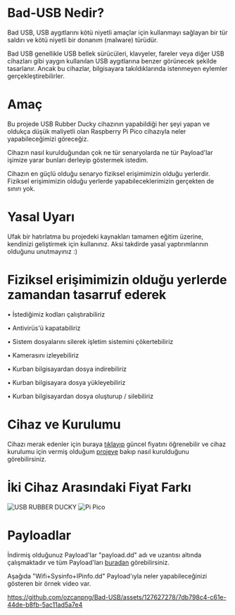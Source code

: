 # Bad-USB Nedir?
Bad USB, USB aygıtlarını kötü niyetli amaçlar için kullanmayı sağlayan bir tür saldırı ve kötü niyetli bir donanım (malware) türüdür.


Bad USB genellikle USB bellek sürücüleri, klavyeler, fareler veya diğer USB cihazları gibi yaygın kullanılan USB aygıtlarına benzer görünecek şekilde tasarlanır. Ancak bu cihazlar, bilgisayara takıldıklarında istenmeyen eylemler gerçekleştirebilirler.

# Amaç
Bu projede USB Rubber Ducky cihazının yapabildiği her şeyi yapan ve oldukça düşük maliyetli olan Raspberry Pi Pico cihazıyla neler yapabileceğimizi göreceğiz.

Cihazın nasıl kurulduğundan çok ne tür senaryolarda ne tür Payload'lar işimize yarar bunları derleyip göstermek istedim. 

Cihazın en güçlü olduğu senaryo fiziksel erişimimizin olduğu yerlerdir. Fiziksel erişimimizin olduğu yerlerde yapabileceklerimizin gerçekten de sınırı yok. 

# Yasal Uyarı
Ufak bir hatırlatma bu projedeki kaynakları tamamen eğitim üzerine, kendinizi geliştirmek için kullanınız. Aksi takdirde yasal yaptırımlarının olduğunu unutmayınız :)

# Fiziksel erişimimizin olduğu yerlerde zamandan tasarruf ederek 

• İstediğimiz kodları çalıştırabiliriz 

• Antivirüs'ü kapatabiliriz 

• Sistem dosyalarını silerek işletim sistemini çökertebiliriz 

• Kamerasını izleyebiliriz 

• Kurban bilgisayardan dosya indirebiliriz 

• Kurban bilgisayara dosya yükleyebiliriz

• Kurban bilgisayardan dosya oluşturup / silebiliriz  

# Cihaz ve Kurulumu
Cihazı merak edenler için buraya [tıklayıp](https://www.amazon.com.tr/Raspberry-Pi-SC0915-Pico/dp/B09KVB8LVR/ref=asc_df_B09KVB8LVR/?tag=trshpngglede-21&linkCode=df0&hvadid=510499475756&hvpos=&hvnetw=g&hvrand=5826631902843730337&hvpone=&hvptwo=&hvqmt=&hvdev=c&hvdvcmdl=&hvlocint=&hvlocphy=9056808&hvtargid=pla-1596335753242&psc=1&mcid=b7261fa1640b3b5bbecaa0daa4137f37) güncel fiyatını öğrenebilir ve cihaz kurulumu için vermiş olduğum [projeye](https://github.com/ozcanpng/pico-ducky) bakıp nasıl kurulduğunu görebilirsiniz. 

# İki Cihaz Arasındaki Fiyat Farkı

![USB RUBBER DUCKY](https://github.com/ozcanpng/Bad-USB/assets/127627278/93bc2671-40d3-4ccc-bd46-62e5043c8fe6)
![Pi Pico](https://github.com/ozcanpng/Bad-USB/assets/127627278/3fee5aee-de29-492c-b4b6-2eab4af9a0e9)



# Payloadlar
İndirmiş olduğunuz Payload'lar "payload.dd" adı ve uzantısı altında çalışmaktadır ve tüm Payload'ları [buradan](https://github.com/ozcanpng/Bad-USB/tree/main/Payloads) görebilirsiniz.

Aşağıda "Wifi+Sysinfo+IPinfo.dd" Payload'ıyla neler yapabileceğinizi gösteren bir örnek video var.

https://github.com/ozcanpng/Bad-USB/assets/127627278/7db798c4-c61e-44de-b8fb-5ac11ad5a7e4








